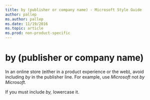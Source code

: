 ```yaml
---
title: by (publisher or company name) - Microsoft Style Guide
author: pallep
ms.author: pallep
ms.date: 11/19/2016
ms.topic: article
ms.prod: non-product-specific
---
```


# by (publisher or company name)

In an online store (either in a product experience or the web), avoid including *by* in the publisher line. For example, use *Microsoft* not *by Microsoft.*

If you must include *by,* lowercase it.
